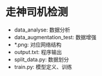 # 走神司机检测

- data_analyse: 数据分析
- data_augmentation_test: 数据增强
- *.png: 对应网络结构
- output.txt: 程序输出
- split_data.py: 数据划分
- train.py: 模型定义、训练

